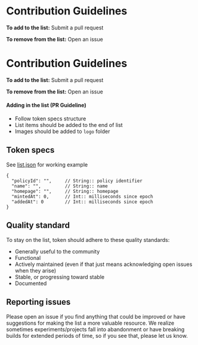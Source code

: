# Contribution Guidelines

**To add to the list:** Submit a pull request

**To remove from the list:** Open an issue

# Contribution Guidelines

**To add to the list:** Submit a pull request

**To remove from the list:** Open an issue


#### Adding in the list (PR Guideline)

- Follow token specs structure
- List items should be added to the end of list
- Images should be added to `logo` folder

## Token specs

See [list.json](list.json) for working example

``` JS
{
  "policyId": "",     // String:: policy identifier
  "name": "",         // String:: name
  "homepage": "",     // String:: homepage 
  "mintedAt": 0,      // Int:: milliseconds since epoch
  "addedAt": 0        // Int:: milliseconds since epoch
}
```

## Quality standard

To stay on the list, token should adhere to these quality standards:

- Generally useful to the community
- Functional
- Actively maintained (even if that just means acknowledging open issues when they arise)
- Stable, or progressing toward stable
- Documented


## Reporting issues

Please open an issue if you find anything that could be improved or have
suggestions for making the list a more valuable resource. We realize sometimes
experiments/projects fall into abandonment or have breaking builds for extended periods of time, so if you see that, please let us know.
